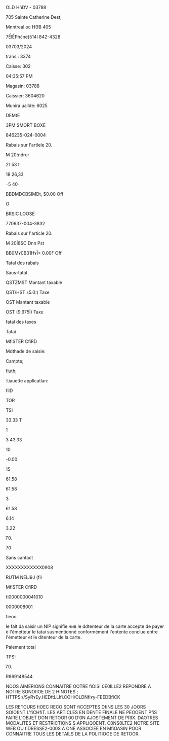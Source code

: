OLD HňDV - 03788

705 Sainte Catherine Dest,

Mnntreal oc НЭВ 405

7ẾlỂPh٥ne(514í 842-4328

03703/2024

trans.: 3374

Caisse: 302

04:35:57 PM

Magasin: 03788

Caissier: 3604620

Munira uallde: 6025

DEMtE

3ΡΜ SMORT BOXE

846235-024-0004

Rabais sur l'artlele 20.

M 20؛ndrur

21.53 t

18 26,33

٠5 40

BBDMDCBSIMDt, $0.00 Off

O

BRSIC LOOSE

770637-004-3832

Rabais sur !'article 20.

M 20Ỉ8SC Dnn Pst

ΒΒ0Μ٧0Β31Η٧Ϊ> ؟0.00 Off

Tatal des rabais

Saus-tatal

QSTZMST Mantant taxable

QST/HST ؛5.0ة) Taxe

OST Mantant taxable

OST (9.975Ỉ) Taxe

fatal des taxes

Tatai

MfiSTER CfiRD

Mdthade de saisie:

Campte;

fiuth;

؛tiauette appllcatlan:

filD

TOR

TSI

33.33 T

1

3 43.33

10

-0.00

15

61.58

61.58

3

61.58

6.14

3.22

70.

70

Sans cantact

ΧΧΧΧΧΧΧΧΧΧΧΧ0908

RUTM NEIJ9J (fil

MfiSTER CfiRD

fi0000000041010

0000008001

fieoo

le falt da saisir un NIP signifie чив le
ddtenteur de la carte accepte de payer è
l'émetteur le tatai susmentionné conformément
l'entente conclue entre l'émetteur et le
ditenteur de la carte.

Paiement total

TPSا

70.

R869148544

NOOS AIMERIONS CONNAITRE OOTRE fiOIS!
0E0ILLE2 REPONDRE A NOTRE SONOflOE DE 2 HINOTES ;
HTTPS://SyR٧Ey.HEDftLLIfi.COH/OLDNfi٧y-FEEDBfiCK

LES RETOURS fiOEC RECO SONT fiCCEPTES DfiNS LES 30 JOORS
SOIOfiNT L’fiCHfiT. LES ARTICLES EN DENTE FINALE NE
PEOOENT PfiS FAIRE L'OBJET DON RETOOR 00 D‘0N
AJOSTEMENT DE PRIX. DAOTRES MODALITES ET RESTRICTIONS
S.APPLIQOENT. C0NS0LTE2 NOTRE SITE WEB OU fiDRESSE2-000S
Ä ONE ASSOCIEE EN MfiOASIN POOR CONNAITRE TOUS LES
DETAILS DE LA POLITIOOE DE RETOOR.

